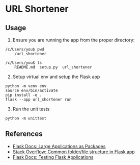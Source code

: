 # URL Shortener

## Usage

1. Ensure you are running the app from the proper directory:
```
/c/Users/you$ pwd
    /url_shortener

/c/Users/you$ ls
    README.md  setup.py  url_shortener
```

2. Setup virtual env and setup the Flask app
```
python -m venv env
source env/bin/activate
pip install -e .
flask --app url_shortener run
```

3. Run the unit tests
```
python -m unittest 
```


## References

- [Flask Docs: Large Applications as Packages](https://flask.palletsprojects.com/en/2.2.x/patterns/packages/)
- [Stack Overflow: Common folder/file structure in Flask app](https://stackoverflow.com/questions/14415500/common-folder-file-structure-in-flask-app)
- [Flask Docs: Testing Flask Applications](https://flask.palletsprojects.com/en/1.0.x/testing/)

